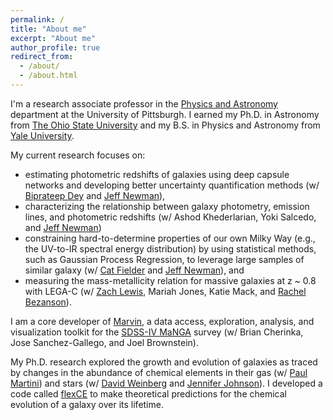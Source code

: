 ```yaml
---
permalink: /
title: "About me"
excerpt: "About me"
author_profile: true
redirect_from:
  - /about/
  - /about.html
---
```


I'm a research associate professor in the [Physics and Astronomy](https://www.physicsandastronomy.pitt.edu/) department at the University of Pittsburgh. I earned my Ph.D. in Astronomy from [The Ohio State University](https://astronomy.osu.edu/) and my B.S. in Physics and Astronomy from [Yale University](https://astronomy.yale.edu/).

My current research focuses on:
- estimating photometric redshifts of galaxies using deep capsule networks and developing better uncertainty quantification methods (w/ [Biprateep Dey](https://biprateep.github.io/) and [Jeff Newman](https://janewman-pitt-edu.github.io/)),
- characterizing the relationship between galaxy photometry, emission lines, and photometric redshifts (w/ Ashod Khederlarian, Yoki Salcedo, and [Jeff Newman](https://janewman-pitt-edu.github.io/))
- constraining hard-to-determine properties of our own Milky Way (e.g., the UV-to-IR spectral energy distribution) by using statistical methods, such as Gaussian Process Regression, to leverage large samples of similar galaxy (w/ [Cat Fielder](https://cfielder.github.io/) and [Jeff Newman](https://janewman-pitt-edu.github.io/)), and
- measuring the mass-metallicity relation for massive galaxies at z ~ 0.8 with LEGA-C (w/ [Zach Lewis](https://zachjlewis.github.io/), Mariah Jones, Katie Mack, and [Rachel Bezanson](https://rachelbezanson.github.io/)).

I am a core developer of [Marvin](https://dr16.sdss.org/marvin/), a data access, exploration, analysis, and visualization toolkit for the [SDSS-IV MaNGA](https://www.sdss.org/surveys/manga/) survey (w/ Brian Cherinka, Jose Sanchez-Gallego, and Joel Brownstein).

My Ph.D. research explored the growth and evolution of galaxies as traced by changes in the abundance of chemical elements in their gas (w/ [Paul Martini](https://astronomy.osu.edu/people/martini.10)) and stars (w/ [David Weinberg](https://astronomy.osu.edu/people/weinberg.21) and [Jennifer Johnson](https://astronomy.osu.edu/people/johnson.3064)). I developed a code called [flexCE](https://github.com/bretthandrews/flexCE) to make theoretical predictions for the chemical evolution of a galaxy over its lifetime.
